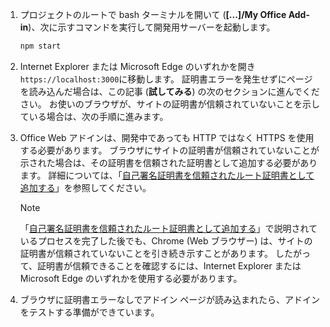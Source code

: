 1. プロジェクトのルートで bash ターミナルを開いて  (**[...]/My Office Add-in**)、次に示すコマンドを実行して開発用サーバーを起動します。

    ```bash
    npm start
    ```

2. Internet Explorer または Microsoft Edge のいずれかを開き `https://localhost:3000`に移動します。 証明書エラーを発生せずにページを読み込んだ場合は、この記事 (**試してみる**) の次のセクションに進んでください。 お使いのブラウザが、サイトの証明書が信頼されていないことを示している場合は、次の手順に進みます。

3. Office Web アドインは、開発中であっても HTTP ではなく HTTPS を使用する必要があります。 ブラウザにサイトの証明書が信頼されていないことが示された場合は、その証明書を信頼された証明書として追加する必要があります。 詳細については、「[自己署名証明書を信頼されたルート証明書として追加する](https://github.com/OfficeDev/generator-office/blob/master/src/docs/ssl.md)」を参照してください。

    > [!NOTE]
    > 「[自己署名証明書を信頼されたルート証明書として追加する](https://github.com/OfficeDev/generator-office/blob/master/src/docs/ssl.md)」で説明されているプロセスを完了した後でも、Chrome (Web ブラウザー) は、サイトの証明書が信頼されていないことを引き続き示すことがあります。 したがって、証明書が信頼できることを確認するには、Internet Explorer または Microsoft Edge のいずれかを使用する必要があります。 

4. ブラウザに証明書エラーなしでアドイン ページが読み込まれたら、アドインをテストする準備ができています。
